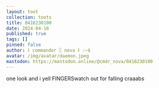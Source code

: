 ```yaml
---
layout: toot
collection: toots
title: 0416230100
date: 2024-04-16
published: true
tags: []
pinned: false
author: ⸸ commander ░ nova ⸸ :~$
avatar: /img/avatar/daemon.jpeg
mastodon: https://mastodon.online/@cmdr_nova/0416230100
---
```


one look and i yell FINGERSwatch out for falling craaabs
